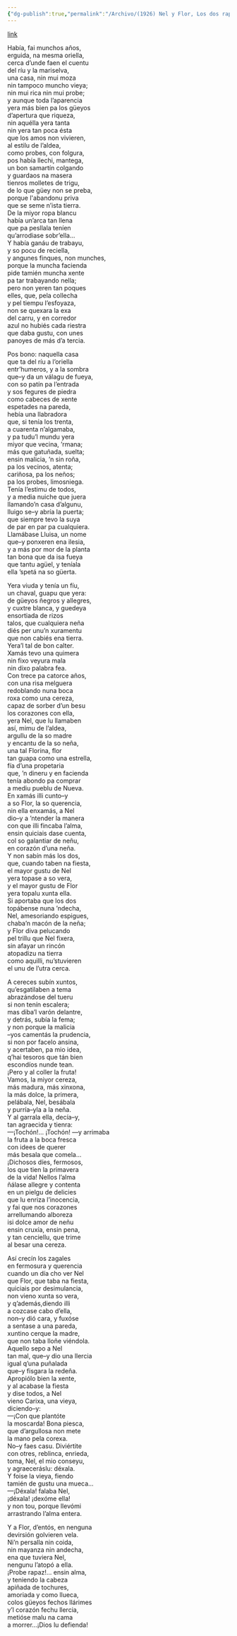 ```yaml
---
{"dg-publish":true,"permalink":"/Archivo/(1926) Nel y Flor, Los dos rapazos/","tags":["#Siglo_20","a1926","central","Pepín_de_Pría","escrito","Gijón","poema"]}
---
```


[link](http://www.araz.net/escritores/garpelae.htm)

Había, fai munchos años,  
erguida, na mesma oriella,  
cerca d’unde faen el cuentu  
del ríu y la mariselva,  
una casa, nin mui moza  
nin tampoco muncho vieya;  
nin mui rica nin mui probe;  
y aunque toda l’aparencia  
yera más bien pa los güeyos  
d’apertura que riqueza,  
nin aquélla yera tanta  
nin yera tan poca ésta  
que los amos non vivieren,  
al estilu de l’aldea,  
como probes, con folgura,  
pos había llechi, mantega,  
un bon samartín colgando  
y guardaos na masera  
tienros molletes de trigu,  
de lo que güey non se preba,  
porque l'abandonu priva  
que se seme n’ista tierra.  
De la miyor ropa blancu  
había un’arca tan llena  
que pa pesllala teníen  
qu’arrodiase sobr’ella...  
Y había ganáu de trabayu,  
y so pocu de reciella,  
y angunes finques, non munches,  
porque la muncha facienda  
pide tamién muncha xente  
pa tar trabayando nella;  
pero non yeren tan poques  
elles, que, pela collecha  
y pel tiempu l’esfoyaza,  
non se quexara la exa  
del carru, y en corredor  
azul no hubiés cada riestra  
que daba gustu, con unes  
panoyes de más d’a tercia.

Pos bono: naquella casa  
que ta del ríu a l’oriella  
entr’humeros, y a la sombra  
que–y da un válagu de fueya,  
con so patín pa l’entrada  
y sos fegures de piedra  
como cabeces de xente  
espetades na pareda,  
hebía una llabradora  
que, si tenía los trenta,  
a cuarenta n’algamaba,  
y pa tudu’l mundu yera  
miyor que vecina, ’rmana;  
más que gatuñada, suelta;  
ensin malicia, ’n sin roña,  
pa los vecinos, atenta;  
cariñosa, pa los neños;  
pa los probes, limosniega.  
Tenía l’estimu de todos,  
y a media nuiche que juera  
llamando’n casa d’algunu,  
lluigo se–y abría la puerta;  
que siempre tevo la suya  
de par en par pa cualquiera.  
Llamábase Lluisa, un nome  
que–y ponxeren ena ilesia,  
y a más por mor de la planta  
tan bona que da isa fueya  
que tantu agüel, y teníala  
ella ’spetá na so güerta.

Yera viuda y tenía un fíu,  
un chaval, guapu que yera:  
de güeyos ñegros y allegres,  
y cuxtre blanca, y guedeya  
ensortiada de rizos  
talos, que cualquiera neña  
diés per unu’n xuramentu  
que non cabiés ena tierra.  
Yera’l tal de bon calter.  
Xamás tevo una quimera  
nin fixo veyura mala  
nin dixo palabra fea.  
Con trece pa catorce años,  
con una risa melguera  
redoblando nuna boca  
roxa como una cereza,  
capaz de sorber d’un besu  
los corazones con ella,  
yera Nel, que lu llamaben  
así, mimu de l’aldea,  
argullu de la so madre  
y encantu de la so neña,  
una tal Florina, flor  
tan guapa como una estrella,  
fía d’una propetaria  
que, ’n dineru y en facienda  
tenía abondo pa comprar  
a mediu pueblu de Nueva.  
En xamás illi cunto–y  
a so Flor, la so querencia,  
nin ella enxamás, a Nel  
dio–y a ’ntender la manera  
con que illi fincaba l’alma,  
ensin quiciais dase cuenta,  
col so galantiar de neñu,  
en corazón d’una neña.  
Y non sabín más los dos,  
que, cuando taben na fiesta,  
el mayor gustu de Nel  
yera topase a so vera,  
y el mayor gustu de Flor  
yera topalu xunta ella.  
Si aportaba que los dos  
topábense nuna ’ndecha,  
Nel, amesoriando espigues,  
chaba’n macón de la neña;  
y Flor diva pelucando  
pel trillu que Nel fixera,  
sin afayar un rincón  
atopadizu na tierra  
como aquilli, nu’stuvieren  
el unu de l’utra cerca.

A cereces subín xuntos,  
qu’esgatilaben a tema  
abrazándose del tueru  
si non tenín escalera;  
mas diba’l varón delantre,  
y detrás, subía la fema;  
y non porque la malicia  
–yos camentás la prudencia,  
si non por facelo ansina,  
y acertaben, pa mio idea,  
q’hai tesoros que tán bien  
escondíos nunde tean.  
¡Pero y al coller la fruta!  
Vamos, la miyor cereza,  
más madura, más xinxona,  
la más dolce, la primera,  
pelábala, Nel, besábala  
y purría–yla a la neña.  
Y al garrala ella, decía–y,  
tan agraecida y tienra:  
—¡Tochón!... ¡Tochón! —y arrimaba  
la fruta a la boca fresca  
con idees de querer  
más besala que comela...  
¡Dichosos díes, fermosos,  
los que tien la primavera  
de la vida! Nellos l’alma  
ñálase allegre y contenta  
en un pielgu de delicies  
que lu enriza l’inocencia,  
y fai que nos corazones  
arrellumando alboreza  
isi dolce amor de neñu  
ensin cruxía, ensin pena,  
y tan cenciellu, que trime  
al besar una cereza.

Así crecín los zagales  
en fermosura y querencia  
cuando un día cho ver Nel  
que Flor, que taba na fiesta,  
quiciais por desimulancia,  
non vieno xunta so vera,  
y q’además,diendo illi  
a cozcase cabo d’ella,  
non–y dió cara, y fuxóse  
a sentase a una pareda,  
xuntino cerque la madre,  
que non taba lloñe viéndola.  
Aquello sepo a Nel  
tan mal, que–y dio una llercia  
igual q’una puñalada  
que–y fisgara la redeña.  
Apropiólo bien la xente,  
y al acabase la fiesta  
y dise todos, a Nel  
vieno Carixa, una vieya,  
diciendo–y:  
—¡Con que plantóte  
la moscarda! Bona piesca,  
que d’argullosa non mete  
la mano pela corexa.  
No–y faes casu. Diviértite  
con otres, reblinca, enrieda,  
toma, Nel, el mio conseyu,  
y agraeceráslu: déxala.  
Y foise la vieya, fiendo  
tamién de gustu una mueca...  
—¡Déxala! falaba Nel,  
¡déxala! ¡dexóme ella!  
y non tou, porque llevómi  
arrastrando l’alma entera.

Y a Flor, d’entós, en nenguna  
devirsión golvieren vela.  
Ni’n persalla nin coida,  
nin mayanza nin andecha,  
ena que tuviera Nel,  
nengunu l’atopó a ella.  
¡Probe rapaz!... ensin alma,  
y teniendo la cabeza  
apiñada de tochures,  
amoriada y como llueca,  
colos güeyos fechos llárimes  
y’l corazón fechu llercia,  
metióse malu na cama  
a morrer...¡Dios lu defienda!